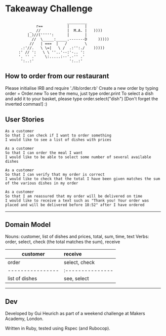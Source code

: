 Takeaway Challenge
==================
```
                            _________
              r==           |       |
           _  //            |  M.A. |   ))))
          |_)//(''''':      |       |
            //  \_____:_____.-------D     )))))
           //   | ===  |   /        \
       .:'//.   \ \=|   \ /  .:'':./    )))))
      :' // ':   \ \ ''..'--:'-.. ':
      '. '' .'    \:.....:--'.-'' .'
       ':..:'                ':..:'

 ```
## How to order from our restaurant

Please initialise IRB and require './lib/order.rb'
Create a new order by typing order = Order.new
To see the menu, just type order.print
To select a dish and add it to your basket, please type order.select("dish") [Don't forget the inverted commas!] :)


User Stories
-------

```
As a customer
So that I can check if I want to order something
I would like to see a list of dishes with prices

As a customer
So that I can order the meal I want
I would like to be able to select some number of several available dishes

As a customer
So that I can verify that my order is correct
I would like to check that the total I have been given matches the sum of the various dishes in my order

As a customer
So that I am reassured that my order will be delivered on time
I would like to receive a text such as "Thank you! Your order was placed and will be delivered before 18:52" after I have ordered
```
--------
## Domain Model

Nouns: customer, list of dishes and prices, total, sum, time, text
Verbs: order, select, check (the total matches the sum), receive


| customer       | receive        |
|----------------|:---------------|
| order          | select, check  |
|----------------|:---------------|
| list of dishes | see, select    |


-------
## Dev

Developed by Gui Heurich as part of a weekend challenge at Makers Academy, London.

Written in Ruby, tested using Rspec (and Rubocop).

